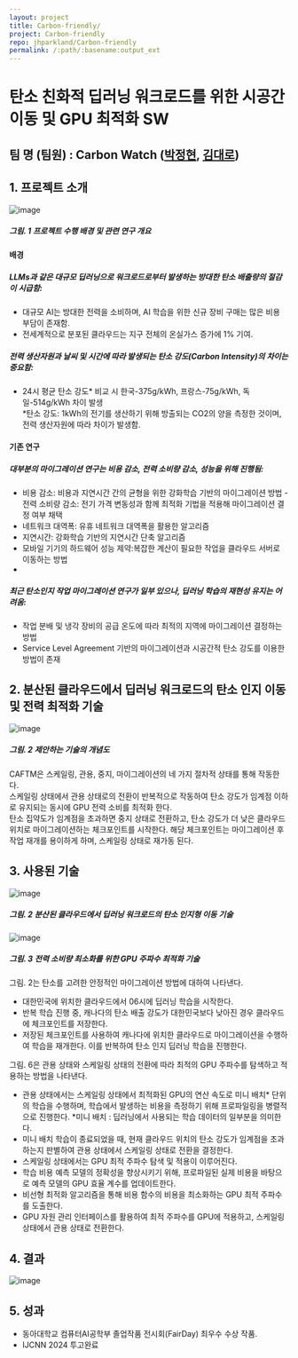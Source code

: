 ```yaml
---
layout: project
title: Carbon-friendly/
project: Carbon-friendly
repo: jhparkland/Carbon-friendly
permalink: /:path/:basename:output_ext
---
```


# 탄소 친화적 딥러닝 워크로드를 위한 시공간 이동 및 GPU 최적화 SW
## 팀 명 (팀원) : Carbon Watch ([박정현](https://github.com/jhparkland), [김대로](https://github.com/dhfgoeofh))

## 1. 프로젝트 소개

![image](intro.png)
  ##### 그림. 1 프로젝트 수행 배경 및 관련 연구 개요


#### 배경
##### LLMs과 같은 대규모 딥러닝으로 워크로드로부터 발생하는 방대한 탄소 배출량의 절감이 시급함:  
- 대규모 AI는 방대한 전력을 소비하며, AI 학습을 위한 신규 장비 구매는 많은 비용 부담이 존재함.  
- 전세계적으로 분포된 클라우드는 지구 전체의 온실가스 증가에 1% 기여.  
##### 전력 생산자원과 날씨 및 시간에 따라 발생되는 탄소 강도(Carbon Intensity)의 차이는 중요함:   
- 24시 평균 탄소 강도* 비교 시 한국-375g/kWh, 프랑스-75g/kWh, 독일-514g/kWh 차이 발생    
  *탄소 강도: 1kWh의 전기를 생산하기 위해 방출되는 CO2의 양을 측정한 것이며, 전력 생산자원에 따라 차이가 발생함.

#### 기존 연구
##### 대부분의 마이그레이션 연구는 비용 감소, 전력 소비량 감소, 성능을 위해 진행됨:   
- 비용 감소: 비용과 지연시간 간의 균형을 위한 강화학습 기반의 마이그레이션 방법
-전력 소비량 감소: 전기 가격 변동성과 함께 최적화 기법을 적용해 마이그레이션 결정 여부 채택
- 네트워크 대역폭: 유휴 네트워크 대역폭을 활용한 알고리즘
- 지연시간: 강화학습 기반의 지연시간 단축 알고리즘
- 모바일 기기의 하드웨어 성능 제약:복잡한 계산이 필요한 작업을 클라우드 서버로 이동하는 방법
- 
##### 최근 탄소인지 작업 마이그레이션 연구가 일부 있으나, 딥러닝 학습의 재현성 유지는 어려움:  
- 작업 분배 및 냉각 장비의 공급 온도에 따라 최적의 지역에 마이그레이션 결정하는 방법
- Service Level Agreement 기반의 마이그레이션과 시공간적 탄소 강도를 이용한 방법이 존재


## 2. 분산된 클라우드에서 딥러닝 워크로드의 탄소 인지 이동 및 전력 최적화 기술

  
![image](method.png)

  ##### 그림. 2 제안하는 기술의 개념도
  


CAFTM은 스케일링, 관용, 중지, 마이그레이션의 네 가지 절차적 상태를 통해 작동한다.  
스케일링 상태에서 관용 상태로의 전환이 반복적으로 작동하여 탄소 강도가 임계점 이하로 유지되는 동시에 GPU 전력 소비를 최적화 한다.  
탄소 집약도가 임계점을 초과하면 중지 상태로 전환하고, 탄소 강도가 더 낮은 클라우드 위치로 마이그레이션하는 체크포인트를 시작한다. 해당 체크포인트는 마이그레이션 후 작업 재개를 용이하게 하며, 스케일링 상태로 재가동 된다.   

## 3. 사용된 기술



![image](migration.png)

  ##### 그림. 2 분산된 클라우드에서 딥러닝 워크로드의 탄소 인지형 이동 기술 

 ![image](gpu.png)

  ##### 그림. 3 전력 소비량 최소화를 위한 GPU 주파수 최적화 기술
  


그림. 2는 탄소를 고려한 안정적인 마이그레이션 방법에 대하여 나타낸다. 
- 대한민국에 위치한 클라우드에서 06시에 딥러닝 학습을 시작한다. 
- 반복 학습 진행 중, 캐나다의 탄소 배출 강도가 대한민국보다 낮아진 경우 클라우드에 체크포인트를 저장한다. 
- 저장된 체크포인트를 사용하여 캐나다에 위치한 클라우드로 마이그레이션을 수행하여 학습을 재개한다. 이를 반복하여 탄소 인지 딥러닝 학습을 진행한다.

그림. 6은 관용 상태와 스케일링 상태의 전환에 따라 최적의 GPU 주파수를 탐색하고 적용하는 방법을 나타낸다.
- 관용 상태에서는 스케일링 상태에서 최적화된 GPU의 연산 속도로 미니 배치* 단위의 학습을 수행하며, 학습에서 발생하는 비용을 측정하기 위해 프로파일링을 병렬적으로 진행한다.
  *미니 배치 : 딥러닝에서 사용되는 학습 데이터의 일부분을 의미한다. 
- 미니 배치 학습이 종료되었을 때, 현재 클라우드 위치의 탄소 강도가 임계점을 초과하는지 판별하여 관용 상태에서 스케일링 상태로 전환을 결정한다. 
- 스케일링 상태에서는 GPU 최적 주파수 탐색 및 적용이 이루어진다.
- 학습 비용 예측 모델의 정확성을 향상시키기 위해, 프로파일된 실제 비용을 바탕으로 예측 모델의 GPU 효율 계수를 업데이트한다.
- 비선형 최적화 알고리즘을 통해 비용 함수의 비용을 최소화하는 GPU 최적 주파수를 도출한다.
- GPU 자원 관리 인터페이스를 활용하여 최적 주파수를 GPU에 적용하고, 스케일링 상태에서 관용 상태로 전환한다.

## 4. 결과
![image](results.png)


## 5. 성과

- 동아대학교 컴퓨터AI공학부 졸업작품 전시회(FairDay) 최우수 수상 작품. 
- IJCNN 2024 투고완료
